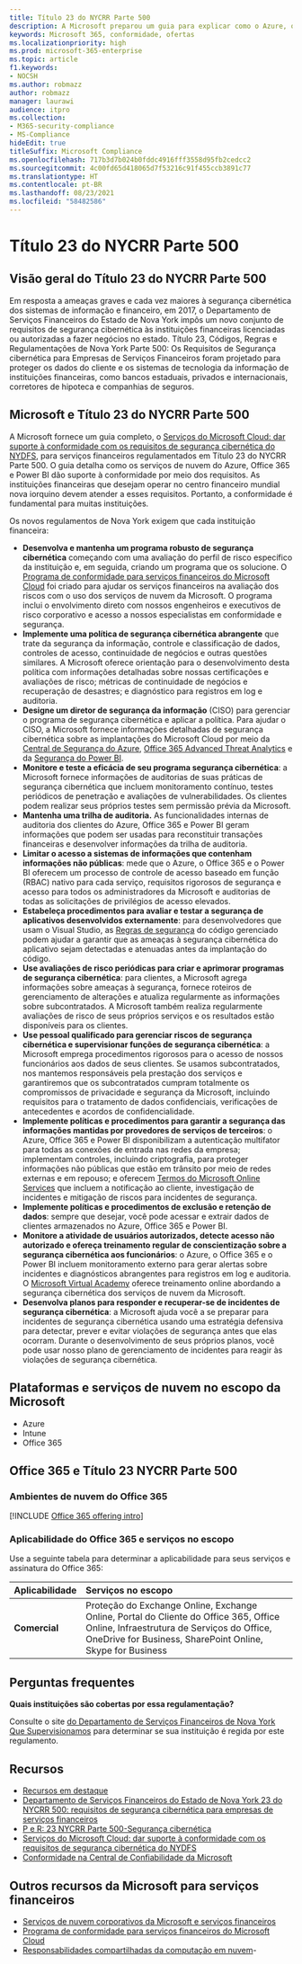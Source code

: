 ```yaml
---
title: Título 23 do NYCRR Parte 500
description: A Microsoft preparou um guia para explicar como o Azure, o Office 365 e o Power BI podem ajudar as instituições financeiras a cumprirem os requisitos do 23 NYCRR 500.
keywords: Microsoft 365, conformidade, ofertas
ms.localizationpriority: high
ms.prod: microsoft-365-enterprise
ms.topic: article
f1.keywords:
- NOCSH
ms.author: robmazz
author: robmazz
manager: laurawi
audience: itpro
ms.collection:
- M365-security-compliance
- MS-Compliance
hideEdit: true
titleSuffix: Microsoft Compliance
ms.openlocfilehash: 717b3d7b024b0fddc4916fff3558d95fb2cedcc2
ms.sourcegitcommit: 4c00fd65d418065d7f53216c91f455ccb3891c77
ms.translationtype: HT
ms.contentlocale: pt-BR
ms.lasthandoff: 08/23/2021
ms.locfileid: "58482586"
---
```

# <a name="title-23-nycrr-part-500"></a>Título 23 do NYCRR Parte 500

## <a name="title-23-nycrr-part-500-overview"></a>Visão geral do Título 23 do NYCRR Parte 500

Em resposta a ameaças graves e cada vez maiores à segurança cibernética dos sistemas de informação e financeiro, em 2017, o Departamento de Serviços Financeiros do Estado de Nova York impôs um novo conjunto de requisitos de segurança cibernética às instituições financeiras licenciadas ou autorizadas a fazer negócios no estado. Título 23, Códigos, Regras e Regulamentações de Nova York Parte 500: Os Requisitos de Segurança cibernética para Empresas de Serviços Financeiros foram projetado para proteger os dados do cliente e os sistemas de tecnologia da informação de instituições financeiras, como bancos estaduais, privados e internacionais, corretores de hipoteca e companhias de seguros.

## <a name="microsoft-and-title-23-nycrr-part-500"></a>Microsoft e Título 23 do NYCRR Parte 500

A Microsoft fornece um guia completo, o [Serviços do Microsoft Cloud: dar suporte à conformidade com os requisitos de segurança cibernética do NYDFS](https://servicetrust.microsoft.com/ViewPage/TrustDocuments?command=Download&downloadType=Document&downloadId=f7e56dc6-4e52-4e9a-af06-aa41d5851d36&docTab=6d000410-c9e9-11e7-9a91-892aae8839ad_Compliance_Guides), para serviços financeiros regulamentados em Título 23 do NYCRR Parte 500. O guia detalha como os serviços de nuvem do Azure, Office 365 e Power BI dão suporte à conformidade por meio dos requisitos. As instituições financeiras que desejam operar no centro financeiro mundial nova iorquino devem atender a esses requisitos. Portanto, a conformidade é fundamental para muitas instituições.

Os novos regulamentos de Nova York exigem que cada instituição financeira:

- **Desenvolva e mantenha um programa robusto de segurança cibernética** começando com uma avaliação do perfil de risco específico da instituição e, em seguida, criando um programa que os solucione. O [Programa de conformidade para serviços financeiros do Microsoft Cloud](https://www.microsoft.com/download/confirmation.aspx?id=55332) foi criado para ajudar os serviços financeiros na avaliação dos riscos com o uso dos serviços de nuvem da Microsoft. O programa inclui o envolvimento direto com nossos engenheiros e executivos de risco corporativo e acesso a nossos especialistas em conformidade e segurança.
- **Implemente uma política de segurança cibernética abrangente** que trate da segurança da informação, controle e classificação de dados, controles de acesso, continuidade de negócios e outras questões similares. A Microsoft oferece orientação para o desenvolvimento desta política com informações detalhadas sobre nossas certificações e avaliações de risco; métricas de continuidade de negócios e recuperação de desastres; e diagnóstico para registros em log e auditoria.
- **Designe um diretor de segurança da informação** (CISO) para gerenciar o programa de segurança cibernética e aplicar a política. Para ajudar o CISO, a Microsoft fornece informações detalhadas de segurança cibernética sobre as implantações do Microsoft Cloud por meio da [Central de Segurança do Azure](https://azure.microsoft.com/services/security-center/?v=17.23h), [Office 365 Advanced Threat Analytics](/advanced-threat-analytics/) e da [Segurança do Power BI](https://go.microsoft.com/fwlink/?LinkId=829185).
- **Monitore e teste a eficácia de seu programa segurança cibernética**: a Microsoft fornece informações de auditorias de suas práticas de segurança cibernética que incluem monitoramento contínuo, testes periódicos de penetração e avaliações de vulnerabilidades. Os clientes podem realizar seus próprios testes sem permissão prévia da Microsoft.
- **Mantenha uma trilha de auditoria.** As funcionalidades internas de auditoria dos clientes do Azure, Office 365 e Power BI geram informações que podem ser usadas para reconstituir transações financeiras e desenvolver informações da trilha de auditoria.
- **Limitar o acesso a sistemas de informações que contenham informações não públicas**: mede que o Azure, o Office 365 e o Power BI oferecem um processo de controle de acesso baseado em função (RBAC) nativo para cada serviço, requisitos rigorosos de segurança e acesso para todos os administradores da Microsoft e auditorias de todas as solicitações de privilégios de acesso elevados.
- **Estabeleça procedimentos para avaliar e testar a segurança de aplicativos desenvolvidos externamente**: para desenvolvedores que usam o Visual Studio, as [Regras de segurança](/visualstudio/code-quality/security-rules-rule-set-for-managed-code) do código gerenciado podem ajudar a garantir que as ameaças à segurança cibernética do aplicativo sejam detectadas e atenuadas antes da implantação do código.
- **Use avaliações de risco periódicas para criar e aprimorar programas de segurança cibernética**: para clientes, a Microsoft agrega informações sobre ameaças à segurança, fornece roteiros de gerenciamento de alterações e atualiza regularmente as informações sobre subcontratados. A Microsoft também realiza regularmente avaliações de risco de seus próprios serviços e os resultados estão disponíveis para os clientes.
- **Use pessoal qualificado para gerenciar riscos de segurança cibernética e supervisionar funções de segurança cibernética**: a Microsoft emprega procedimentos rigorosos para o acesso de nossos funcionários aos dados de seus clientes. Se usamos subcontratados, nos mantemos responsáveis pela prestação dos serviços e garantiremos que os subcontratados cumpram totalmente os compromissos de privacidade e segurança da Microsoft, incluindo requisitos para o tratamento de dados confidenciais, verificações de antecedentes e acordos de confidencialidade.
- **Implemente políticas e procedimentos para garantir a segurança das informações mantidas por provedores de serviços de terceiros**: o Azure, Office 365 e Power BI disponibilizam a autenticação multifator para todas as conexões de entrada nas redes da empresa; implementam controles, incluindo criptografia, para proteger informações não públicas que estão em trânsito por meio de redes externas e em repouso; e oferecem [Termos do Microsoft Online Services](https://aka.ms/Online-Services-Terms) que incluem a notificação ao cliente, investigação de incidentes e mitigação de riscos para incidentes de segurança.
- **Implemente políticas e procedimentos de exclusão e retenção de dados**: sempre que desejar, você pode acessar e extrair dados de clientes armazenados no Azure, Office 365 e Power BI.
- **Monitore a atividade de usuários autorizados, detecte acesso não autorizado e ofereça treinamento regular de conscientização sobre a segurança cibernética aos funcionários**: o Azure, o Office 365 e o Power BI incluem monitoramento externo para gerar alertas sobre incidentes e diagnósticos abrangentes para registros em log e auditoria. O [Microsoft Virtual Academy](https://mva.microsoft.com/) oferece treinamento online abordando a segurança cibernética dos serviços de nuvem da Microsoft.
- **Desenvolva planos para responder e recuperar-se de incidentes de segurança cibernética**: a Microsoft ajuda você a se preparar para incidentes de segurança cibernética usando uma estratégia defensiva para detectar, prever e evitar violações de segurança antes que elas ocorram. Durante o desenvolvimento de seus próprios planos, você pode usar nosso plano de gerenciamento de incidentes para reagir às violações de segurança cibernética.

## <a name="microsoft-in-scope-cloud-platforms--services"></a>Plataformas e serviços de nuvem no escopo da Microsoft

- Azure
- Intune
- Office 365

## <a name="office-365-and-title-23-nycrr-part-500"></a>Office 365 e Título 23 NYCRR Parte 500

### <a name="office-365-cloud-environments"></a>Ambientes de nuvem do Office 365

[!INCLUDE [Office 365 offering intro](../includes/o365-offering-introduction.md)]

### <a name="office-365-applicability-and-in-scope-services"></a>Aplicabilidade do Office 365 e serviços no escopo

Use a seguinte tabela para determinar a aplicabilidade para seus serviços e assinatura do Office 365:

| **Aplicabilidade** | **Serviços no escopo** |
|:------------------|:----------------------|
| **Comercial** | Proteção do Exchange Online, Exchange Online, Portal do Cliente do Office 365, Office Online, Infraestrutura de Serviços do Office, OneDrive for Business, SharePoint Online, Skype for Business |

## <a name="frequently-asked-questions"></a>Perguntas frequentes

**Quais instituições são cobertas por essa regulamentação?**

Consulte o site [do Departamento de Serviços Financeiros de Nova York Que Supervisionamos](https://go.microsoft.com/fwlink/p/?linkid=2099374) para determinar se sua instituição é regida por este regulamento.

## <a name="resources"></a>Recursos

- [Recursos em destaque](https://www.microsoft.com/trustcenter/compliance/NYCRR)
- [Departamento de Serviços Financeiros do Estado de Nova York 23 do NYCRR 500: requisitos de segurança cibernética para empresas de serviços financeiros](https://go.microsoft.com/fwlink/p/?linkid=2098976)
- [P e R: 23 NYCRR Parte 500-Segurança cibernética](https://go.microsoft.com/fwlink/p/?linkid=2098977)
- [Serviços do Microsoft Cloud: dar suporte à conformidade com os requisitos de segurança cibernética do NYDFS](https://servicetrust.microsoft.com/ViewPage/TrustDocuments?command=Download&downloadType=Document&downloadId=f7e56dc6-4e52-4e9a-af06-aa41d5851d36&docTab=6d000410-c9e9-11e7-9a91-892aae8839ad_Compliance_Guides)
- [Conformidade na Central de Confiabilidade da Microsoft](https://www.microsoft.com/trust-center/compliance/compliance-overview)

## <a name="other-microsoft-resources-for-financial-services"></a>Outros recursos da Microsoft para serviços financeiros

- [Serviços de nuvem corporativos da Microsoft e serviços financeiros](https://www.microsoft.com/trustcenter/cloudservices/financialservices)
- [Programa de conformidade para serviços financeiros do Microsoft Cloud](https://www.microsoft.com/download/confirmation.aspx?id=55332)
- [Responsabilidades compartilhadas da computação em nuvem](https://aka.ms/sharedresponsibility)- 
